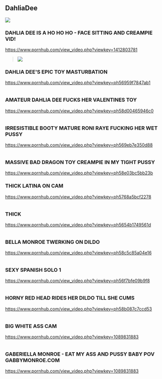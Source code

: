 ## DahliaDee
![](https://i.pinimg.com/originals/00/4f/f0/004ff06bf35e3391bb48f3730acf7f55.jpg)
### DAHLIA DEE IS A HO HO HO - FACE SITTING AND CREAMPIE VID!
https://www.pornhub.com/view_video.php?viewkey=1412803781
>![](https://bi.phncdn.com/videos/201412/31/36791491/original/(m=ecuKGgaaaa)(mh=IHC7WoV7EXnIe4dL)11.jpg)
### DAHLIA DEE'S EPIC TOY MASTURBATION
https://www.pornhub.com/view_video.php?viewkey=ph56959f7847ab1
>![]()
### AMATEUR DAHLIA DEE FUCKS HER VALENTINES TOY
https://www.pornhub.com/view_video.php?viewkey=ph58d00465946c0
>![]()
### IRRESISTIBLE BOOTY MATURE RONI RAYE FUCKING HER WET PUSSY
https://www.pornhub.com/view_video.php?viewkey=ph569eb7e350d88
>![]()
### MASSIVE BAD DRAGON TOY CREAMPIE IN MY TIGHT PUSSY
https://www.pornhub.com/view_video.php?viewkey=ph58e03bc5bb23b
### THICK LATINA ON CAM
https://www.pornhub.com/view_video.php?viewkey=ph5768a5bcf2278
>![]()
### THICK
https://www.pornhub.com/view_video.php?viewkey=ph5654b1749561d
>![]()
### BELLA MONROE TWERKING ON DILDO
https://www.pornhub.com/view_video.php?viewkey=ph58c5c85a04e16
>![]()
### SEXY SPANISH SOLO 1
https://www.pornhub.com/view_video.php?viewkey=ph56f7bfe09b9f8
>![]()
### HORNY RED HEAD RIDES HER DILDO TILL SHE CUMS
https://www.pornhub.com/view_video.php?viewkey=ph58b087c7ccd53
>![]()
### BIG WHITE ASS CAM
https://www.pornhub.com/view_video.php?viewkey=1089831883
>![]()
### GABERIELLA MONROE - EAT MY ASS AND PUSSY BABY POV GABBYMONROE.COM
https://www.pornhub.com/view_video.php?viewkey=1089831883
>![]()
